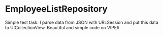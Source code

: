 # EmployeeListRepository

Simple test task. I parse data from JSON with URLSession and put this data to UICollectionView. Beautiful and simple code on VIPER. 
